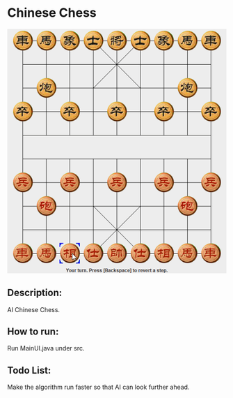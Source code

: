 # Chinese Chess

![Demo Gif](demo.gif)

## Description:
AI Chinese Chess.

## How to run:
Run MainUI.java under src.

## Todo List:
Make the algorithm run faster so that AI can look further ahead.
